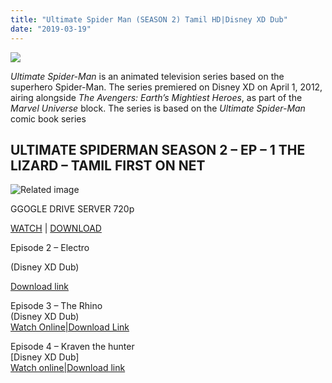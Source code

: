 ```yaml
---
title: "Ultimate Spider Man (SEASON 2) Tamil HD|Disney XD Dub"
date: "2019-03-19"
---
```


![](https://2.bp.blogspot.com/-sFR877Rq2x0/WxyVpy63GoI/AAAAAAAAAHo/Lt34D4l8JSQNKkiaEnVFsGJSCL0d5qe_ACLcBGAs/s280/PicsArt_06-09-10.03.04.jpg)

  
_Ultimate Spider-Man_ is an animated television series based on the superhero Spider-Man. The series premiered on Disney XD on April 1, 2012, airing alongside _The Avengers: Earth’s Mightiest Heroes_, as part of the _Marvel Universe_ block. The series is based on the _Ultimate Spider-Man_ comic book series  
  

## ULTIMATE SPIDERMAN SEASON 2 – EP – 1 THE LIZARD – TAMIL FIRST ON NET

![Related image](https://i.pinimg.com/originals/1d/13/c0/1d13c07866e696304aeb1392933c3217.jpg)

GGOGLE DRIVE SERVER 720p

[WATCH](https://clk.ink/E3NYpY56) | [DOWNLOAD](https://clk.ink/E3NYpY56)

  
Episode 2 – Electro 

(Disney XD Dub)

[Download link](https://zipansion.com/1QEeQ)  
  
Episode 3 – The Rhino  
(Disney XD Dub)  
[Watch Online|Download Link](https://zipansion.com/1gHS3)  
  
Episode 4 – Kraven the hunter  
\[Disney XD Dub\]  
[Watch online|Download link](https://zipansion.com/1yDJd)
